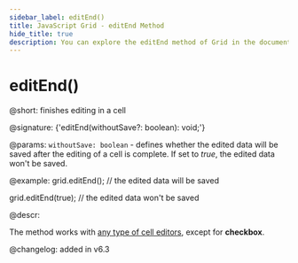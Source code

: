 ```yaml
---
sidebar_label: editEnd()
title: JavaScript Grid - editEnd Method 
hide_title: true
description: You can explore the editEnd method of Grid in the documentation of the DHTMLX JavaScript UI library. Browse developer guides and API reference, try out code examples and live demos, and download a free 30-day evaluation version of DHTMLX Suite 7.
---
```

 
# editEnd()

@short: finishes editing in a cell

@signature: {'editEnd(withoutSave?: boolean): void;'}

@params:
`withoutSave: boolean` - defines whether the edited data will be saved after the editing of a cell is complete. If set to <i>true</i>, the edited data won't be saved.

@example:
grid.editEnd(); // the edited data will be saved

grid.editEnd(true); // the edited data won't be saved

@descr:

The method works with [any type of cell editors](grid/configuration.md#setting-type-of-column-editor), except for **checkbox**. 

@changelog: added in v6.3

[comment]: # (@relatedapi: grid/api/grid_editcell_method.md)

[comment]: # (@related: grid/usage.md#editing-data)
